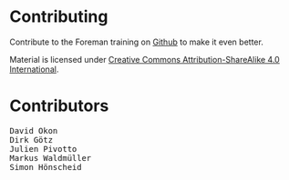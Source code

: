 <!SLIDE noprint center>

# Contributing

Contribute to the Foreman training on [Github](https://github.com/NETWAYS/foreman-training) to make it even better.

Material is licensed under [Creative Commons Attribution-ShareAlike 4.0 International](http://creativecommons.org/licenses/by-sa/4.0/).


<!SLIDE noprint small>

# Contributors

<pre>
David Okon
Dirk G&ouml;tz
Julien Pivotto
Markus Waldm&uuml;ller
Simon H&ouml;nscheid
</pre>
